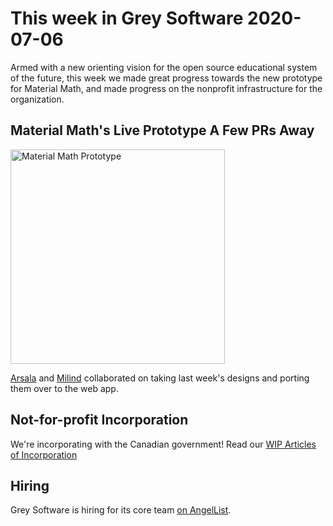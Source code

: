 # This week in Grey Software 2020-07-06

Armed with a new orienting vision for the open source educational system of the future, this week we made great progress towards the new prototype for Material Math, and made progress on the nonprofit infrastructure for the organization. 

## Material Math's Live Prototype A Few PRs Away

<img alt="Material Math Prototype" src="https://github.com/grey-software/org/raw/master/ThisWeek/2020-07-06/MaterialMathPrototype.gif" height="343"/>

[Arsala](https://github.com/ArsalaBangash) and [Milind](https://github.com/milindvishnoi) collaborated on taking last week's designs and porting them over to the web app. 


## Not-for-profit Incorporation

We're incorporating with the Canadian government! Read our [WIP Articles of Incorporation](https://github.com/grey-software/org/blob/master/ArticlesOfIncorporation.md)


## Hiring

Grey Software is hiring for its core team [on AngelList](https://angel.co/company/grey-software/jobs).
